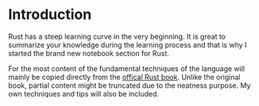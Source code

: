 # Introduction
Rust has a steep learning curve in the very beginning. It is great to summarize your knowledge during the learning process and that is why I started the brand new notebook section for Rust.

For the most content of the fundamental techniques of the language will mainly be copied directly from the [offical Rust book](https://github.com/rust-lang/book). Unlike the original book, partial content might be truncated due to the neatness purpose. My own techniques and tips will also be included.